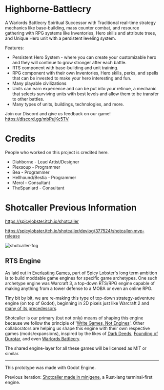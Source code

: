 # Highborne-Battlecry
A Warlords Battlecry Spiritual Successor with Traditional real-time strategy mechanics like base-building, mass counter combat, and resource gathering with RPG systems like Inventories, Hero skills and attribute trees, and Unique Hero unit with a persistent leveling system.

Features:
* Persistent Hero System - where you can create your customizable hero and they will continue to grow stronger after each battle.
* RTS component with base-building and unit training.
* RPG component with their own Inventories, Hero skills, perks, and spells that can be invested to make your hero interesting and fun.
* Many playable civilizations
* Units can earn experience and can be put into your retinue, a mechanic that selects surviving units with best levels and allow them to be transfer to other battles.
* Many types of units, buildings, technologies, and more.

Join our Discord and give us feedback on our game!
https://discord.gg/mbPujKc5TV

# Credits
People who worked on this project is credited here.

* Diahborne - Lead Artist/Designer
* Plexsoup - Programmer
* Bea - Programmer
* Hellhound/Bestia - Programmer
* Merol - Consultant
* TheSpaniard - Consultant

# Shotcaller Previous Information

https://spicylobster.itch.io/shotcaller

https://spicylobster.itch.io/shotcaller/devlog/377524/shotcaller-mvp-release

![shotcaller-fog](https://user-images.githubusercontent.com/583842/189473987-4a0abe6e-77ab-4f20-b58b-daaa218c6ea3.gif)

## RTS Engine

As laid out in [Everlasting Games](https://spicylobster.itch.io/jumpy/devlog/337996/everlasting-games), part of Spicy Lobster's long term ambition is to build moddable game engines for specific game archetypes. One such archetype engine was Warcraft 3, a top-down RTS/RPG engine capable of making anything from a tower defense to a MOBA or even an online RPG.

Tiny bit by bit, we are re-making this type of top-down strategy-adventure engine (on top of Godot), beginning in 2D pixels just like Warcraft 2 and [many of its precedessors](https://arstechnica.com/gaming/2017/09/build-gather-brawl-repeat-the-history-of-real-time-strategy-games/).

Shotcaller is our primary (but not only) means of shaping this engine because we follow the principle of '[Write Games, Not Engines](https://geometrian.com/programming/tutorials/write-games-not-engines/)'. Other collaborators are helping us shape this engine with their own respective games (mods/expansions), inspired by the likes of [Dark Deeds](https://darkdeeds.fandom.com/wiki/Dark_Deeds_Wiki), [Founding of Durotar](https://wowpedia.fandom.com/wiki/Founding_of_Durotar), and even [Warlords Battlecry](https://etheria.fandom.com/wiki/Warlords_Battlecry_III).

The shared engine-layer for all these games will be licensed as MIT or similar. 

---

This prototype was made with Godot Engine.

Previous iteration: [Shotcaller made in minigene](https://github.com/spicylobstergames/shotcaller-minigene), a Rust-lang terminal-first engine.
